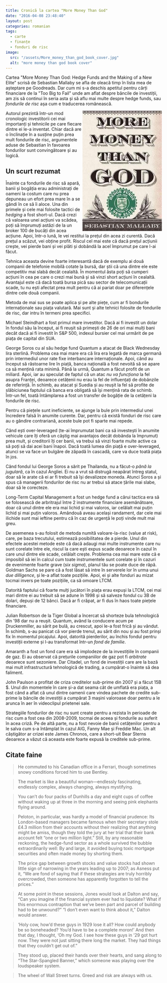 ```yaml
---
title: Cronică la cartea "More Money Than God"
date: "2016-04-08 23:48:40"
layout: post
categories: romanian
tags:
  - carte
  - finanțe
  - fonduri de risc
image:
  src: "/assets/More_money_than_god_book_cover.jpg"
  alt: "more money than god book cover"
---
```


Cartea "More Money Than God: Hedge Funds and the Making of a New Elite" scrisă de Sebastian Mallaby se afla de oleacă timp în lista mea de așteptare pe Goodreads. Dar cum mi s-a deschis apetitul pentru cărți financiare de la "Too Big to Fail" unde am aflat despre băncile de investiții, am zis să continui în seria asta și să aflu mai multe despre hedge funds, sau _fondurile de risc_ așa cum e traducerea românească.

<img class="img-inline" src="/assets/More_money_than_god_book_cover.jpg" alt="more money than god book cover" style="float:right" />

Autorul prezintă într-un mod cronologic investitorii cei mai importanți și tehnicile pe care fiecare dintre ei le-a inventat. Chiar dacă are o înclinație în a susține puțin prea mult fondurile de risc, argumentele aduse de Sebastian în favoarea fondurilor sunt convingătoare și au logică.

## Un scurt rezumat

Înainte ca fondurile de risc să apară, banii și bogăția erau administrați de oameni la costum care nu prea depuneau un efort prea mare în a se gândi în ce să îi aloce. Una din primele și cele mai folosite tactici de _hedging_ a fost short-ul. Dacă crezi că valoarea unei acțiuni va scădea, poți să împrumuți astăzi de la un broker 100 de bucăți din acea acțiune. Apoi, într-o lună, le vei restitui la prețul din acea zi curentă. Dacă prețul a scăzut, vei obține profit. Riscul cel mai este că dacă prețul acțiunii crește, vei pierde bani și vei plăti și dobândă la acel împrumut pe care l-ai făcut.

Tehnica aceasta devine foarte interesantă dacă de exemplu ai două companii de telefonie mobilă cotate la bursă, dar știi că una dintre ele este competitiv mai slabă decât cealaltă. În momentul ăsta poți să cumperi acțiuni în cea pe care o crezi mai bună și să vinzi short acțiuni în cealaltă. Avantajul este că dacă toată bursa pică sau sector de telecomunicații scade, tu nu ești afectat prea mult pentru că ai pariat doar pe diferențele dintre cele două companii.

Metoda de mai sus se poate aplica și pe alte piețe, cum ar fi bondurile internaționale sau piața valutară. Mai sunt și alte tehnici folosite de fondurile de risc, dar intru în termeni prea specifici.

Michael Steindhart a fost primul mare investitor. Dacă ai fi investit un dolar în fondul său la început, ai fi reușit să primești de 26 de ori mai mulți bani decât dacă ai fi investit în S&P 500, indexul bursier cel mai urmărit de pe piața de capital din SUA.

George Soros cu al său hedge fund Quantum a atacat de Black Wednesday lira sterlină. Problema cea mai mare era că lira era legată de marca germană prin intermediul unor rate fixe interbancare internaționale. Apoi, când au început să răstoarne lire în piață, banca națională a fost nevoită să se apare ca să mențină rata minimă. Până la urmă, Quantum a făcut profit de un miliard. Apoi, iar au speculat de faptul că un atac _nu va funcționa_ la fel asupra Franței, deoarece cetățenii nu erau la fel de influențați de dobânzile de referință. În schimb, au atacat și Suedia și au reușit la fel să profite de slăbiciunea faptului că banca era obligată să își mențină rata de schimb. Într-un fel, toată întâmplarea a fost un transfer de bogăție de la cetățeni la fondurile de risc.

Pentru că piețele sunt ineficiente, se ajunge la bule prin intermediul unei încredere falsă în anumite curente. Dar, pentru că există fonduri de risc care au o gândire contrariană, aceste bule pot fi sparte mai repede.

Când ești over-leveraged (te-ai împrumutat bani ca să investești în anumite vehicule care îți oferă un câștig mai avantajos decât dobânda la împrumut) prea mult, și creditorii îți cer banii, va trebui să vinzi foarte multe active ca să poți să dai acei bani înapoi. Dacă toată lumea din piață e over-leveraged, atunci se va face un bulgăre de zăpadă în cascadă, care va duce toată piața în jos.

Când fondul lui George Soros a sărit pe Thailanda, nu a făcut-o _până la jugulară_, ca în cazul Angliei. Ei nu a vrut să distrugă neapărat întreg statul, doar să le arate că ei ar fi trebuit să își devalizeze moneda. Atunci Soros a și spus că managerii fondurilor de risc nu ar trebui să atace țările mai slabe, doar să le corecteze.

Long-Term Capital Management a fost un hedge fund a cărui tactica era să se folosească de arbritrajul între 2 instrumente financiare asemănătoare, doar că unul dintre ele era mai lichid și mai valoros, iar celălalt mai puțin lichid și mai puțin valoros. Amândouă aveau același randament, dar cele mai ilichide sunt mai ieftine pentru că în caz de urgență le poți vinde mult mai greu.

De asemenea s-au folosit de metoda numită valoare-la-risc (value at risk), care, pe baza trecutului, estimează posibilitatea de a pierde. Unul din efectele acestei metode este că dacă adaugi mai multe instrumente care nu sunt corelate între ele, riscul la care ești expus scade deoarece în cazul în care unul dintre ele scade, celălalt crește. Problema cea mai mare este că e imposibil să iei în calcul cum toate instrumentele sunt corelate și în cazuri de evenimente foarte grave (_six sigma_), planul tău se poate duce de râpă. Goldman Sachs se pare că a fost lăsat să intre în serverele lor în urma unui _due dilligence_, și le-a aflat toate pozițiile. Apoi, ei și alte fonduri au mizat tocmai invers pe toate pozițiile, ca să omoare LTCM.

Datorită faptului că foarte mulți jucători în piața erau expuși la LTCM, cei mai mari dintre ei au trebuit să se adune în 1998 și să salveze fondul cu 3B de dolari, depuși de 12 bănci. Dacă ar fi crăpat, ar fi dus în haos toate piețele financiare.

Julian Robertson de la Tiger Global a încercat să shorteze bula tehnologică din '98 dar nu a reușit. Quantum, având la conducere acum pe Druckenmiller, au sărit pe bulă, au crescut, apoi le-a fost frică și au vândut. În schimb, s-au panicat că vor pierde trenul, au sărit din nou și au fost prinși fix în momentul picajului. Apoi, datorită pierderilor, au închis fondul pentru investiții externe și l-au transformat într-un _fond de familie_.

Amaranth a fost un fond care era să implodeze de la investițiile în companii de gaz. Ei au observat că prețurile companiilor de gaz pot fi _arbitrate_ deoarece sunt sezoniere. Dar Citadel, un fond de investiții care are la bază mai mult infrastructură tehnologică de trading, a cumpărat-o înainte să dea faliment.

John Paulson a profitat de criza creditelor sub-prime din 2007 și a făcut 15B $. Unul din momentele în care și-a dat seama cât de umflată era piața, a fost când a aflat că unul dintre oamenii care vindea pachete de credite sub-prime la băncile de investiții a cumpărat 3 mașini valoroase doar pentru a le arunca în aer în videoclipul prietenei sale.

Strategiile fondurilor de risc nu sunt create pentru a rezista în perioade de risc cum a fost cea din 2008-2009, tocmai de aceea și fondurile au suferit în acea criză. Pe de altă parte, nu a fost nevoie de banii cetățenilor pentru a le salva cum s-a întâmplat în cazul AIG, Fanny Mae și Freddie Mac. Un alt câștigător ar crizei este James Chronos, care a short-uit Bear Sterns deoarece a văzut că aceasta este foarte expusă la creditele sub-prime.

## Citate faine

> He commuted to his Canadian office in a Ferrari, though sometimes snowy conditions forced him to use Bentley.

> The market is like a beautiful woman—endlessly fascinating, endlessly complex, always changing, always mystifying.

> You can’t do four packs of Dunhills a day and eight cups of coffee without waking up at three in the morning and seeing pink elephants flying around.

> Peloton, in particular, was hardly a model of financial prudence: Its London-based managers became famous when their secretary stole £4.3 million from their accounts without their realizing that anything might be amiss, though they told the jury at her trial that their bank account felt “one or two million light.” Still, by any reasonable reckoning, the hedge-fund sector as a whole survived the bubble extraordinarily well: By and large, it avoided buying toxic mortgage securities and often made money by shorting them.

> The price gap between growth stocks and value stocks had shown little sign of narrowing in the years leading up to 2007; as Asness put it, “We are fond of saying that if these strategies are truly horribly overcrowded, then someone has apparently forgotten to tell the prices.”

> At some point in these sessions, Jones would look at Dalton and say, “Can you imagine if the financial system ever had to liquidate? What if this enormous contraption that we’ve been part and parcel of building had to be unwound?” “I don’t even want to think about it,” Dalton would answer.

> ‘Holy cow, how’d these guys in 1929 lose it all? How could anybody be so boneheaded? You’d have to be a complete moron!’ And then that day, I thought, ‘Oh my God. I see how these guys in ’29 got hurt now. They were not just sitting there long the market. They had things that they couldn’t get out of.”

> They stood up, placed their hands over their hearts, and sang along to “The Star-Spangled Banner,” which someone was playing over the loudspeaker system.

> The wheel of Wall Street turns. Greed and risk are always with us.
